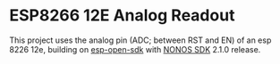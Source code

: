 # ESP8266 12E Analog Readout

This project uses the analog pin (ADC; between RST and EN) of an esp 8226 12e,
building on [esp-open-sdk](https://github.com/pfalcon/esp-open-sdk) with
[NONOS SDK](https://github.com/espressif/ESP8266_NONOS_SDK) 2.1.0 release.
